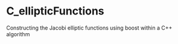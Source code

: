 # C_ellipticFunctions
Constructing the Jacobi elliptic functions using boost within a C++ algorithm

